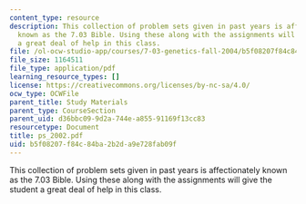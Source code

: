 ```yaml
---
content_type: resource
description: This collection of problem sets given in past years is affectionately
  known as the 7.03 Bible. Using these along with the assignments will give the student
  a great deal of help in this class.
file: /ol-ocw-studio-app/courses/7-03-genetics-fall-2004/b5f08207f84c84ba2b2da9e728fab09f_ps_2002.pdf
file_size: 1164511
file_type: application/pdf
learning_resource_types: []
license: https://creativecommons.org/licenses/by-nc-sa/4.0/
ocw_type: OCWFile
parent_title: Study Materials
parent_type: CourseSection
parent_uid: d36bbc09-9d2a-744e-a855-91169f13cc83
resourcetype: Document
title: ps_2002.pdf
uid: b5f08207-f84c-84ba-2b2d-a9e728fab09f
---
```

This collection of problem sets given in past years is affectionately known as the 7.03 Bible. Using these along with the assignments will give the student a great deal of help in this class.